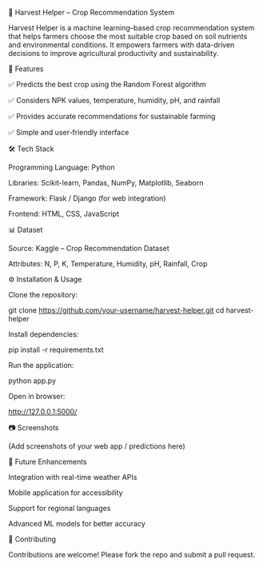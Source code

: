 🌾 Harvest Helper – Crop Recommendation System

Harvest Helper is a machine learning–based crop recommendation system that helps farmers choose the most suitable crop based on soil nutrients and environmental conditions. It empowers farmers with data-driven decisions to improve agricultural productivity and sustainability.

🚀 Features

✅ Predicts the best crop using the Random Forest algorithm

✅ Considers NPK values, temperature, humidity, pH, and rainfall

✅ Provides accurate recommendations for sustainable farming

✅ Simple and user-friendly interface

🛠️ Tech Stack

Programming Language: Python

Libraries: Scikit-learn, Pandas, NumPy, Matplotlib, Seaborn

Framework: Flask / Django (for web integration)

Frontend: HTML, CSS, JavaScript

📊 Dataset

Source: Kaggle – Crop Recommendation Dataset

Attributes: N, P, K, Temperature, Humidity, pH, Rainfall, Crop

⚙️ Installation & Usage

Clone the repository:

git clone https://github.com/your-username/harvest-helper.git
cd harvest-helper


Install dependencies:

pip install -r requirements.txt


Run the application:

python app.py


Open in browser:

http://127.0.0.1:5000/

📷 Screenshots

(Add screenshots of your web app / predictions here)

🎯 Future Enhancements

Integration with real-time weather APIs

Mobile application for accessibility

Support for regional languages

Advanced ML models for better accuracy

🤝 Contributing

Contributions are welcome! Please fork the repo and submit a pull request.
